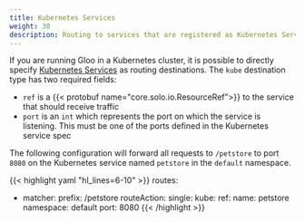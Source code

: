 ```yaml
---
title: Kubernetes Services
weight: 30
description: Routing to services that are registered as Kubernetes Services by querying the Kubernetes API
---
```


If you are running Gloo in a Kubernetes cluster, it is possible to directly specify 
[Kubernetes Services](https://kubernetes.io/docs/concepts/services-networking/service/) as routing destinations. 
The `kube` destination type has two required fields:

* `ref` is a {{< protobuf name="core.solo.io.ResourceRef">}} to the service that should receive traffic
* `port` is an `int` which represents the port on which the service is listening. This must be one of the ports defined in the Kubernetes service spec

The following configuration will forward all requests to `/petstore` to port `8080` on the Kubernetes service named 
`petstore` in the `default` namespace.

{{< highlight yaml "hl_lines=6-10" >}}
routes:
- matcher:
    prefix: /petstore
  routeAction:
    single:
      kube:
        ref:
          name: petstore
          namespace: default
        port: 8080
{{< /highlight >}}
